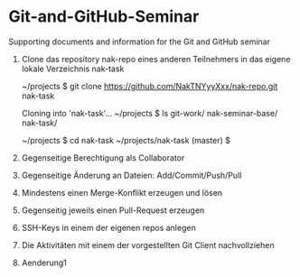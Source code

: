 # Git-and-GitHub-Seminar
Supporting documents and information for the Git and GitHub seminar


1. Clone das repository nak-repo eines anderen Teilnehmers 
   in das eigene lokale Verzeichnis nak-task

   ~/projects $ git clone https://github.com/NakTNYyyXxx/nak-repo.git nak-task
   
   Cloning into 'nak-task'...
   ~/projects $ ls
   git-work/ nak-seminar-base/ nak-task/
   
   ~/projects $ cd nak-task
   ~/projects/nak-task (master) $
   
2. Gegenseitige Berechtigung als Collaborator

3. Gegenseitige Änderung an Dateien: Add/Commit/Push/Pull

4. Mindestens einen Merge-Konflikt erzeugen und lösen

5. Gegenseitig jeweils einen Pull-Request erzeugen

6. SSH-Keys in einem der eigenen repos anlegen

7. Die Aktivitäten mit einem der vorgestellten Git Client nachvollziehen

8. Aenderung1
